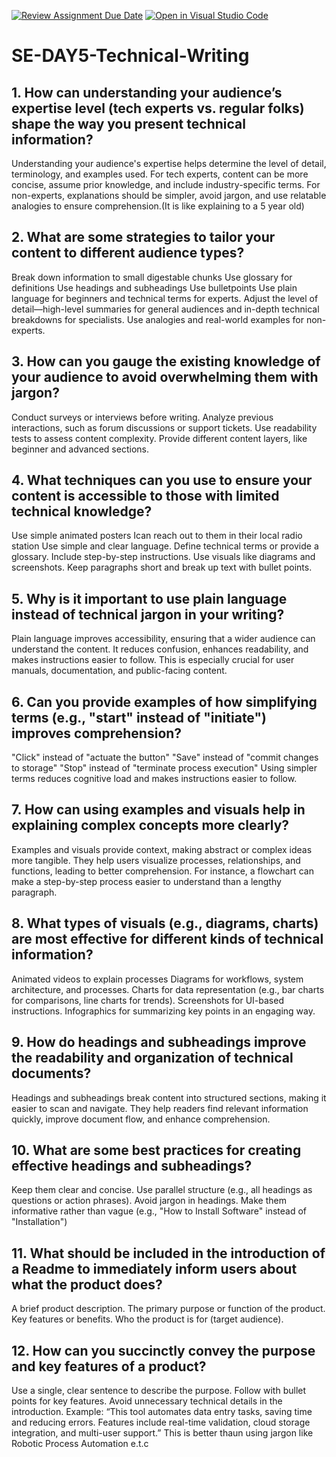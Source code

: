 [![Review Assignment Due Date](https://classroom.github.com/assets/deadline-readme-button-22041afd0340ce965d47ae6ef1cefeee28c7c493a6346c4f15d667ab976d596c.svg)](https://classroom.github.com/a/zsAR-pyY)
[![Open in Visual Studio Code](https://classroom.github.com/assets/open-in-vscode-2e0aaae1b6195c2367325f4f02e2d04e9abb55f0b24a779b69b11b9e10269abc.svg)](https://classroom.github.com/online_ide?assignment_repo_id=18776424&assignment_repo_type=AssignmentRepo)
# SE-DAY5-Technical-Writing
## 1. How can understanding your audience’s expertise level (tech experts vs. regular folks) shape the way you present technical information?
Understanding your audience's expertise helps determine the level of detail, terminology, and examples used. For tech experts, content can be more concise, assume prior knowledge, and include industry-specific terms. For non-experts, explanations should be simpler, avoid jargon, and use relatable analogies to ensure comprehension.(It is like explaining to a 5 year old)
## 2. What are some strategies to tailor your content to different audience types?
Break down information to small digestable chunks
Use glossary for definitions
Use headings and subheadings
Use bulletpoints
Use plain language for beginners and technical terms for experts.
Adjust the level of detail—high-level summaries for general audiences and in-depth technical breakdowns for specialists.
Use analogies and real-world examples for non-experts.
## 3. How can you gauge the existing knowledge of your audience to avoid overwhelming them with jargon?
Conduct surveys or interviews before writing.
Analyze previous interactions, such as forum discussions or support tickets.
Use readability tests to assess content complexity.
Provide different content layers, like beginner and advanced sections.
## 4. What techniques can you use to ensure your content is accessible to those with limited technical knowledge?
Use simple animated posters
Ican reach out to them in their local radio station
Use simple and clear language.
Define technical terms or provide a glossary.
Include step-by-step instructions.
Use visuals like diagrams and screenshots.
Keep paragraphs short and break up text with bullet points.
## 5. Why is it important to use plain language instead of technical jargon in your writing?
Plain language improves accessibility, ensuring that a wider audience can understand the content. It reduces confusion, enhances readability, and makes instructions easier to follow. This is especially crucial for user manuals, documentation, and public-facing content.
## 6. Can you provide examples of how simplifying terms (e.g., "start" instead of "initiate") improves comprehension?
"Click" instead of "actuate the button"
"Save" instead of "commit changes to storage"
"Stop" instead of "terminate process execution"
Using simpler terms reduces cognitive load and makes instructions easier to follow.
## 7. How can using examples and visuals help in explaining complex concepts more clearly?
Examples and visuals provide context, making abstract or complex ideas more tangible. They help users visualize processes, relationships, and functions, leading to better comprehension. For instance, a flowchart can make a step-by-step process easier to understand than a lengthy paragraph.
## 8. What types of visuals (e.g., diagrams, charts) are most effective for different kinds of technical information?
Animated videos to explain processes
Diagrams for workflows, system architecture, and processes.
Charts for data representation (e.g., bar charts for comparisons, line charts for trends).
Screenshots for UI-based instructions.
Infographics for summarizing key points in an engaging way.
## 9. How do headings and subheadings improve the readability and organization of technical documents?
Headings and subheadings break content into structured sections, making it easier to scan and navigate. They help readers find relevant information quickly, improve document flow, and enhance comprehension.
## 10. What are some best practices for creating effective headings and subheadings?
Keep them clear and concise.
Use parallel structure (e.g., all headings as questions or action phrases).
Avoid jargon in headings.
Make them informative rather than vague (e.g., "How to Install Software" instead of "Installation")
## 11. What should be included in the introduction of a Readme to immediately inform users about what the product does?
A brief product description.
The primary purpose or function of the product.
Key features or benefits.
Who the product is for (target audience).
## 12. How can you succinctly convey the purpose and key features of a product?
Use a single, clear sentence to describe the purpose.
Follow with bullet points for key features.
Avoid unnecessary technical details in the introduction.
Example:
“This tool automates data entry tasks, saving time and reducing errors. Features include real-time validation, cloud storage integration, and multi-user support.”
This is better thaun using jargon like Robotic Process Automation e.t.c

